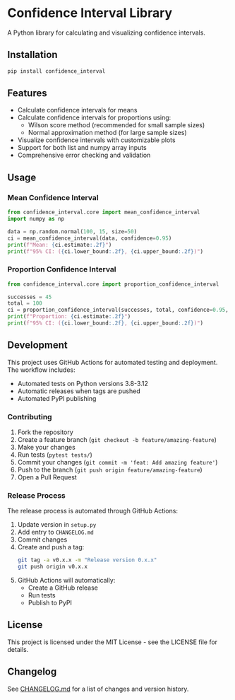 # Confidence Interval Library

A Python library for calculating and visualizing confidence intervals.

## Installation

```bash
pip install confidence_interval
```

## Features

- Calculate confidence intervals for means
- Calculate confidence intervals for proportions using:
  - Wilson score method (recommended for small sample sizes)
  - Normal approximation method (for large sample sizes)
- Visualize confidence intervals with customizable plots
- Support for both list and numpy array inputs
- Comprehensive error checking and validation

## Usage

### Mean Confidence Interval

```python
from confidence_interval.core import mean_confidence_interval
import numpy as np

data = np.random.normal(100, 15, size=50)
ci = mean_confidence_interval(data, confidence=0.95)
print(f"Mean: {ci.estimate:.2f}")
print(f"95% CI: ({ci.lower_bound:.2f}, {ci.upper_bound:.2f})")
```

### Proportion Confidence Interval

```python
from confidence_interval.core import proportion_confidence_interval

successes = 45
total = 100
ci = proportion_confidence_interval(successes, total, confidence=0.95, method='wilson')
print(f"Proportion: {ci.estimate:.2f}")
print(f"95% CI: ({ci.lower_bound:.2f}, {ci.upper_bound:.2f})")
```

## Development

This project uses GitHub Actions for automated testing and deployment. The workflow includes:

- Automated tests on Python versions 3.8-3.12
- Automatic releases when tags are pushed
- Automated PyPI publishing

### Contributing

1. Fork the repository
2. Create a feature branch (`git checkout -b feature/amazing-feature`)
3. Make your changes
4. Run tests (`pytest tests/`)
5. Commit your changes (`git commit -m 'feat: Add amazing feature'`)
6. Push to the branch (`git push origin feature/amazing-feature`)
7. Open a Pull Request

### Release Process

The release process is automated through GitHub Actions:

1. Update version in `setup.py`
2. Add entry to `CHANGELOG.md`
3. Commit changes
4. Create and push a tag:
   ```bash
   git tag -a v0.x.x -m "Release version 0.x.x"
   git push origin v0.x.x
   ```
5. GitHub Actions will automatically:
   - Create a GitHub release
   - Run tests
   - Publish to PyPI

## License

This project is licensed under the MIT License - see the LICENSE file for details.

## Changelog

See [CHANGELOG.md](CHANGELOG.md) for a list of changes and version history.

```

